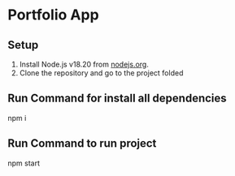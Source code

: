 # Portfolio  App

## Setup

1. Install Node.js v18.20 from [nodejs.org](https://nodejs.org/).  
2. Clone the repository and go to the project folded

## Run Command for install all dependencies
npm i 

## Run Command to run project
npm start


